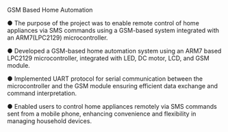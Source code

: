 GSM Based Home Automation

●	The purpose of the project was to enable remote control of home appliances via SMS commands using a GSM-based system integrated with an ARM7(LPC2129) microcontroller.

●	Developed a GSM-based home automation system using an ARM7 based LPC2129 microcontroller, integrated with LED, DC motor, LCD, and GSM module.

●	Implemented UART protocol for serial communication between the microcontroller and the GSM module ensuring efficient data exchange and command interpretation.

●	Enabled users to control home appliances remotely via SMS commands sent from a mobile phone, enhancing convenience and flexibility in managing household devices.

